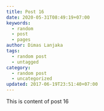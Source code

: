 ```yaml
---
title: Post 16
date: 2020-05-31T08:49:19+07:00
keywords:
  - random
  - post
  - pages
author: Dimas Lanjaka
tags:
  - random post
  - untagged
category:
  - random post
  - uncategorized
updated: 2017-06-19T23:51:40+07:00
---
```

This is content of post 16